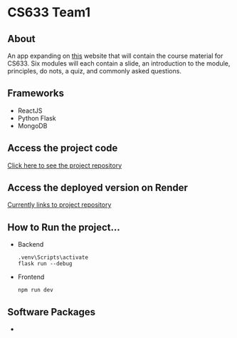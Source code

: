 # CS633 Team1

## About
An app expanding on [this](https://alexelentukh.webflow.io/) website that will contain the course material for CS633. Six modules will each contain a slide, an introduction to the module, principles, do nots, a quiz, and commonly asked questions.

## Frameworks
* ReactJS
* Python Flask
* MongoDB

## Access the project code 
[Click here to see the project repository](https://github.com/ramired2/CS633-team1)

## Access the deployed version on Render
[Currently links to project repository](https://github.com/ramired2/CS633-team1)

## How to Run the project...
* Backend
    ```
    .venv\Scripts\activate
    flask run --debug
    ```
* Frontend
    ```
    npm run dev
    ```

## Software Packages 
* 